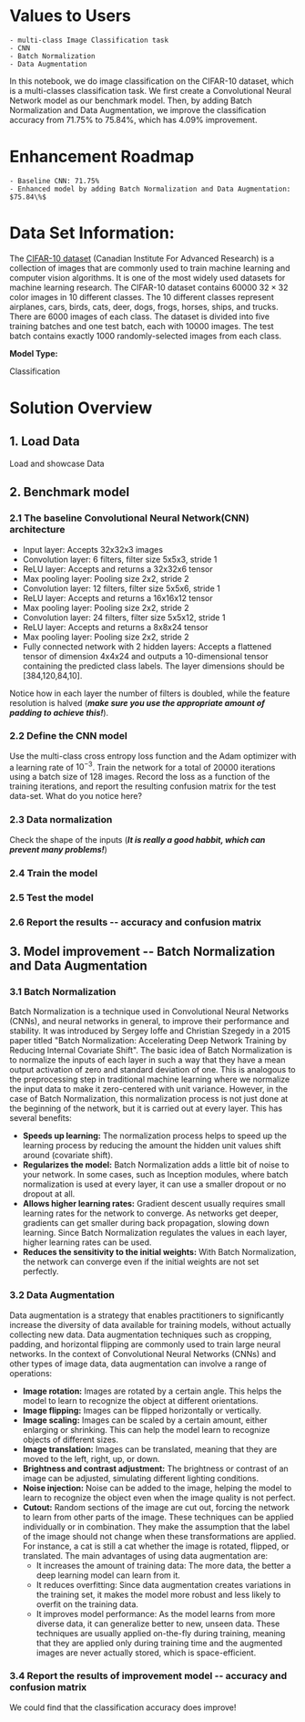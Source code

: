 # **Values to Users**
    - multi-class Image Classification task
    - CNN
    - Batch Normalization
    - Data Augmentation

In this notebook, we do image classification on the CIFAR-10 dataset, which is a multi-classes classification task. We first create a Convolutional Neural Network model as our benchmark model. Then, by adding Batch Normalization and Data Augmentation, we improve the classification accuracy from $71.75\%$ to $75.84\%$, which has $4.09\%$ improvement.

# **Enhancement Roadmap** 
    - Baseline CNN: 71.75%
    - Enhanced model by adding Batch Normalization and Data Augmentation: $75.84\%$

# **Data Set Information:**
The [CIFAR-10 dataset](https://www.cs.toronto.edu/~kriz/cifar.html) (Canadian Institute For Advanced Research) is a collection of images that are commonly used to train machine learning and computer vision algorithms. It is one of the most widely used datasets for machine learning research. The CIFAR-10 dataset contains $60000$ $32 \times 32$ color images in $10$ different classes. The $10$ different classes represent airplanes, cars, birds, cats, deer, dogs, frogs, horses, ships, and trucks. There are $6000$ images of each class. The dataset is divided into five training batches and one test batch, each with $10000$ images. The test batch contains exactly $1000$ randomly-selected images from each class.

**Model Type:**

Classification

# **Solution Overview**

## 1. Load Data
Load and showcase Data

## 2. Benchmark model

### 2.1 The baseline Convolutional Neural Network(CNN) architecture

- Input layer: Accepts 32x32x3 images
- Convolution layer: 6 filters, filter size 5x5x3, stride 1
- ReLU layer: Accepts and returns a 32x32x6 tensor
- Max pooling layer: Pooling size 2x2, stride 2
- Convolution layer: 12 filters, filter size 5x5x6, stride 1
- ReLU layer: Accepts and returns a 16x16x12 tensor
- Max pooling layer: Pooling size 2x2, stride 2
- Convolution layer: 24 filters, filter size 5x5x12, stride 1
- ReLU layer: Accepts and returns a 8x8x24 tensor
- Max pooling layer: Pooling size 2x2, stride 2
- Fully connected network with 2 hidden layers: Accepts a flattened tensor of dimension 4x4x24 and outputs a 10-dimensional tensor containing the predicted class labels. The layer dimensions should be [384,120,84,10].

Notice how in each layer the number of filters is doubled, while the feature resolution is halved (***make sure you use the appropriate amount of padding to achieve this!***).

### 2.2 Define the CNN model

Use the multi-class cross entropy loss function and the Adam optimizer with a learning rate of $10^{-3}$. Train the network for a total of $20000$ iterations using a batch size of $128$ images. Record the loss as a function of the training iterations, and report the resulting confusion matrix for the test data-set. What do you notice here?

### 2.3 Data normalization

Check the shape of the inputs (***It is really a good habbit, which can prevent many problems!***)

### 2.4 Train the model

### 2.5 Test the model

### 2.6 Report the results -- accuracy and confusion matrix

## 3. Model improvement -- Batch Normalization and Data Augmentation

### 3.1 Batch Normalization
Batch Normalization is a technique used in Convolutional Neural Networks (CNNs), and neural networks in general, to improve their performance and stability. It was introduced by Sergey Ioffe and Christian Szegedy in a 2015 paper titled "Batch Normalization: Accelerating Deep Network Training by Reducing Internal Covariate Shift". The basic idea of Batch Normalization is to normalize the inputs of each layer in such a way that they have a mean output activation of zero and standard deviation of one. This is analogous to the preprocessing step in traditional machine learning where we normalize the input data to make it zero-centered with unit variance. However, in the case of Batch Normalization, this normalization process is not just done at the beginning of the network, but it is carried out at every layer. This has several benefits:
- **Speeds up learning:** The normalization process helps to speed up the learning process by reducing the amount the hidden unit values shift around (covariate shift). 
- **Regularizes the model:** Batch Normalization adds a little bit of noise to your network. In some cases, such as Inception modules, where batch normalization is used at every layer, it can use a smaller dropout or no dropout at all. 
- **Allows higher learning rates:** Gradient descent usually requires small learning rates for the network to converge. As networks get deeper, gradients can get smaller during back propagation, slowing down learning. Since Batch Normalization regulates the values in each layer, higher learning rates can be used. 
- **Reduces the sensitivity to the initial weights:** With Batch Normalization, the network can converge even if the initial weights are not set perfectly.

### 3.2 Data Augmentation

Data augmentation is a strategy that enables practitioners to significantly increase the diversity of data available for training models, without actually collecting new data. Data augmentation techniques such as cropping, padding, and horizontal flipping are commonly used to train large neural networks. In the context of Convolutional Neural Networks (CNNs) and other types of image data, data augmentation can involve a range of operations:
- **Image rotation:** Images are rotated by a certain angle. This helps the model to learn to recognize the object at different orientations. 
- **Image flipping:** Images can be flipped horizontally or vertically.
- **Image scaling:** Images can be scaled by a certain amount, either enlarging or shrinking. This can help the model learn to recognize objects of different sizes.
- **Image translation:** Images can be translated, meaning that they are moved to the left, right, up, or down.
- **Brightness and contrast adjustment:** The brightness or contrast of an image can be adjusted, simulating different lighting conditions. 
- **Noise injection:** Noise can be added to the image, helping the model to learn to recognize the object even when the image quality is not perfect. 
- **Cutout:** Random sections of the image are cut out, forcing the network to learn from other parts of the image. 
These techniques can be applied individually or in combination. They make the assumption that the label of the image should not change when these transformations are applied. For instance, a cat is still a cat whether the image is rotated, flipped, or translated. The main advantages of using data augmentation are:
    - It increases the amount of training data: The more data, the better a deep learning model can learn from it. 
    - It reduces overfitting: Since data augmentation creates variations in the training set, it makes the model more robust and less likely to overfit on the training data. 
    - It improves model performance: As the model learns from more diverse data, it can generalize better to new, unseen data.
    These techniques are usually applied on-the-fly during training, meaning that they are applied only during training time and the augmented images are never actually stored, which is space-efficient.

### 3.4 Report the results of improvement model -- accuracy and confusion matrix

We could find that the classification accuracy does improve!